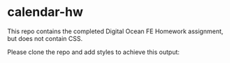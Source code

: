 # calendar-hw

This repo contains the completed Digital Ocean FE Homework assignment, but does not contain CSS. 

Please clone the repo and add styles to achieve this output:
